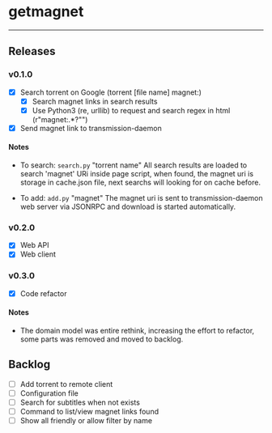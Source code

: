 # getmagnet

---

## Releases

### v0.1.0

- [x] Search torrent on Google (torrent [file name] magnet:)
  - [x] Search magnet links in search results
  - [x] Use Python3 (re, urllib) to request and search regex in html (r"magnet:.*?\"")
- [x] Send magnet link to transmission-daemon

#### Notes

- To search: `search.py` "torrent name"
  All search results are loaded to search 'magnet' URi inside page script, when found, the magnet uri is storage in cache.json file, next searchs will looking for on cache before.

- To add: `add.py` "magnet"
  The magnet uri is sent to transmission-daemon web server via JSONRPC and download is started automatically.

### v0.2.0

- [x] Web API
- [x] Web client

### v0.3.0

- [x] Code refactor

#### Notes
- The domain model was entire rethink, increasing the effort to refactor, some parts was removed and moved to backlog.

## Backlog

- [ ] Add torrent to remote client
- [ ] Configuration file
- [ ] Search for subtitles when not exists
- [ ] Command to list/view magnet links found
- [ ] Show all friendly or allow filter by name
